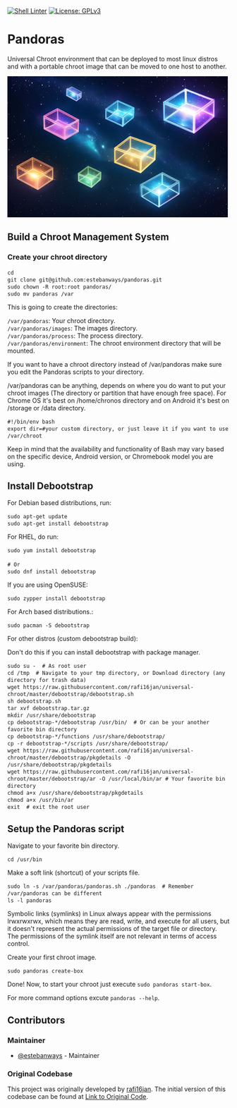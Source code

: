 [![Shell Linter](https://github.com/estebanways/pandoras/actions/workflows/shell-linter.yml/badge.svg)](https://github.com/estebanways/pandoras/actions/workflows/shell-linter.yml) [![License: GPLv3](https://img.shields.io/badge/License-GPLv3-blue.svg)](https://www.gnu.org/licenses/gpl-3.0)

# Pandoras

Universal Chroot environment that can be deployed to most linux distros and with a portable chroot image that can be moved to one host to another.

<img alt="sword-vim" src="./pandoras.jpg?raw=true" width="500" height="320" />

## Build a Chroot Management System

### Create your chroot directory

```shell
cd
git clone git@github.com:estebanways/pandoras.git 
sudo chown -R root:root pandoras/
sudo mv pandoras /var 
```

This is going to create the directories:

`/var/pandoras`: Your chroot directory.
<br />`/var/pandoras/images`: The images directory.
<br />`/var/pandoras/process`: The process directory.
<br />`/var/pandoras/environment`: The chroot environment directory that will be mounted.

If you want to have a chroot directory instead of /var/pandoras make sure you edit the Pandoras scripts to your directory.

/var/pandoras can be anything, depends on where you do want to put your chroot images (The directory or partition that have enough free space). For Chrome OS it's best on /home/chronos directory and on Android it's best on /storage or /data directory.

```shell
#!/bin/env bash
export dir=#your custom directory, or just leave it if you want to use /var/chroot
```

Keep in mind that the availability and functionality of Bash may vary based on the specific device, Android version, or Chromebook model you are using.

## Install Debootstrap

For Debian based distributions, run:

```shell
sudo apt-get update
sudo apt-get install debootstrap
```

For RHEL, do run:

```shell
sudo yum install debootstrap

# Or
sudo dnf install debootstrap
```

If you are using OpenSUSE:

```shell
sudo zypper install debootstrap
```

For Arch based distributions.:

```shell
sudo pacman -S debootstrap
```

For other distros (custom debootstrap build):

Don't do this if you can install debootstrap with package manager.

```shell
sudo su -  # As root user
cd /tmp  # Navigate to your tmp directory, or Download directory (any directory for trash data)
wget https://raw.githubusercontent.com/rafi16jan/universal-chroot/master/debootstrap/debootstrap.sh
sh debootstrap.sh
tar xvf debootstrap.tar.gz
mkdir /usr/share/debootstrap
cp debootstrap-*/debootstrap /usr/bin/  # Or can be your another favorite bin directory
cp debootstrap-*/functions /usr/share/debootstrap/
cp -r debootstrap-*/scripts /usr/share/debootstrap/
wget https://raw.githubusercontent.com/rafi16jan/universal-chroot/master/debootstrap/pkgdetails -O /usr/share/debootstrap/pkgdetails
wget https://raw.githubusercontent.com/rafi16jan/universal-chroot/master/debootstrap/ar -O /usr/local/bin/ar # Your favorite bin directory
chmod a+x /usr/share/debootstrap/pkgdetails
chmod a+x /usr/bin/ar
exit  # exit the root user
```

## Setup the Pandoras script

Navigate to your favorite bin directory.

```shell
cd /usr/bin
```

Make a soft link (shortcut) of your scripts file.

```shell
sudo ln -s /var/pandoras/pandoras.sh ./pandoras  # Remember /var/pandoras can be different
ls -l pandoras
```

Symbolic links (symlinks) in Linux always appear with the permissions lrwxrwxrwx, which means they are read, write, and execute for all users, but it doesn't represent the actual permissions of the target file or directory. The permissions of the symlink itself are not relevant in terms of access control.

Create your first chroot image.

```
sudo pandoras create-box
```

Done! Now, to start your chroot just execute `sudo pandoras start-box`.

For more command options excute `pandoras --help`.

## Contributors

### Maintainer

- [@estebanways](https://github.com/estebanways) - Maintainer

### Original Codebase

This project was originally developed by [rafi16jan](https://github.com/rafi16jan). The initial version of this codebase can be found at [Link to Original Code](https://github.com/rafi16jan/universal-chroot).


